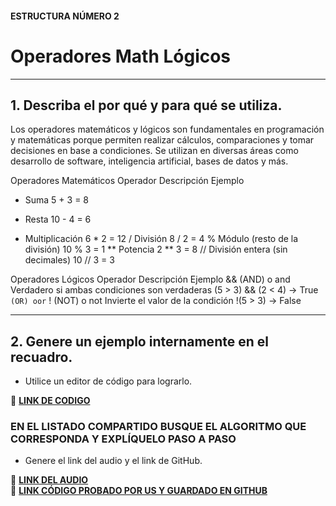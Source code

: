 #### ESTRUCTURA NÚMERO 2  
# Operadores Math Lógicos  

---  

## 1. Describa el por qué y para qué se utiliza.  
Los operadores matemáticos y lógicos son fundamentales en programación y matemáticas porque permiten realizar cálculos, comparaciones y tomar decisiones en base a condiciones. Se utilizan en diversas áreas como desarrollo de software, inteligencia artificial, bases de datos y más.  

Operadores Matemáticos
Operador	Descripción	Ejemplo
+	Suma	5 + 3 = 8
-	Resta	10 - 4 = 6
*	Multiplicación	6 * 2 = 12
/	División	8 / 2 = 4
%	Módulo (resto de la división)	10 % 3 = 1
**	Potencia	2 ** 3 = 8
//	División entera (sin decimales)	10 // 3 = 3

Operadores Lógicos
Operador	Descripción	Ejemplo
&& (AND) o and	Verdadero si ambas condiciones son verdaderas	(5 > 3) && (2 < 4) → True
`		(OR) oor`
! (NOT) o not	Invierte el valor de la condición	!(5 > 3) → False


---  

## 2. Genere un ejemplo internamente en el recuadro.  
- Utilice un editor de código para lograrlo.  

🔗 **[LINK DE CODIGO]()**  

### EN EL LISTADO COMPARTIDO BUSQUE EL ALGORITMO QUE CORRESPONDA Y EXPLÍQUELO PASO A PASO  
- Genere el link del audio y el link de GitHub.  

🔗 **[LINK DEL AUDIO]()**  
🔗 **[LINK CÓDIGO PROBADO POR US Y GUARDADO EN GITHUB]()**  
